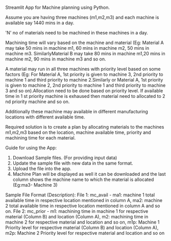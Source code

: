 
Streamlit App for Machine planning using Python.

Assume you are having three machines (m1,m2,m3) and each machine is available say 1440 mins in a day.

'N' no of materials need to be machined in these machines in a day.

Machining time will vary based on the machine and material (Eg: Material A may take 50 mins in machine m1, 
60 mins in machine m2, 50 mins in machine m3. SimilarlyMaterial B may take 80 mins in machine m1,20 mins in machine m2, 90 mins in machine m3 and so on. 

A material may run in all three machines with priority level based on some factors (Eg: For Material A, 1st priority is 
given to machine 3, 2nd priority to machine 1 and third priority to machine 2.Similarly or Material A, 1st priority is 
given to machine 2, 2nd priority to machine 1 and third priority to machine 3 and so on).Allocation need to be done based on priority level.
If available time in 1 st priority machine is exhaused then material need to allocated to 2 nd priority machine and so on.

Additionally these machine may available in different manufacturing locations with different available time.

Required solution is to create a plan by allocating materials to the machines m1,m2,m3 based on the location, machine available time,
priority and machining time for each material.

Guide for using the App:
1. Download Sample files. (For providing input data)
2. Update the sample file with new data in the same format.
3. Upload the file into the app.
4. Machine Plan will be displayed as well it can be downloaded and the last column shows the machine name to which the material is allocated (Eg:ma3- Machine 3)

Sample File Format (Description):
File 1: mc_avail - ma1: machine 1 total available time in respective location mentioned in column A,
ma2: machine 2 total available time in respective location mentioned in column A and so on.
File 2: mc_prior - m1: machining time in machine 1 for respective material (Column B) and location (Column A), m2: machining time in machine 2 for respective material and 
location and so on, m1p: Machine 1 Priority level for respective material (Column B) and location (Column A), m2p: Machine 2 Priority level for respective material and 
location and so on


